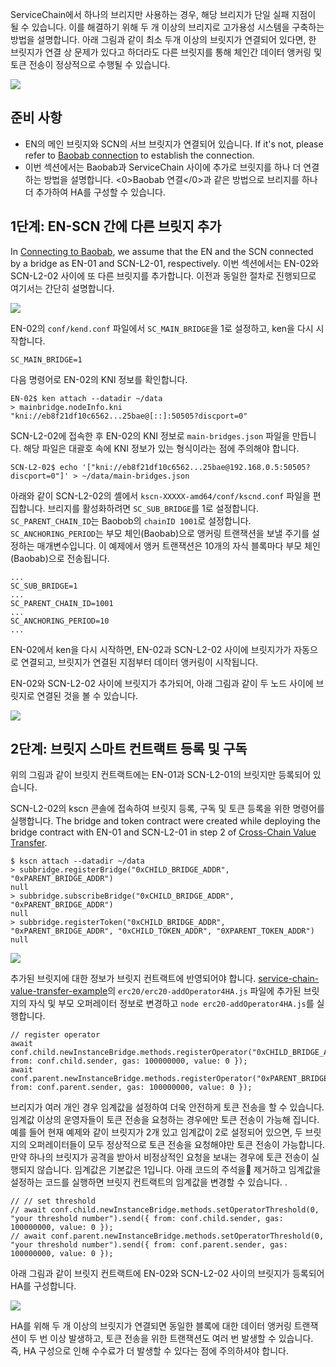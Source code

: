 ServiceChain에서 하나의 브리지만 사용하는 경우, 해당 브리지가 단일 실패 지점이 될 수 있습니다. 이를 해결하기 위해 두 개 이상의 브리지로 고가용성 시스템을 구축하는 방법을 설명합니다.  아래 그림과 같이 최소 두개 이상의 브릿지가 연결되어 있다면, 한 브릿지가 연결 상 문제가 있다고 하더라도 다른 브릿지를 통해 체인간 데이터 앵커링 및 토큰 전송이 정상적으로 수행될 수 있습니다.

![](../images/sc-ha-arch.png)


## 준비 사항 <a id="prerequisites"></a>
 - EN의 메인 브릿지와 SCN의 서브 브릿지가 연결되어 있습니다.  If it's not, please refer to [Baobab connection](en-scn-connection.md) to establish the connection.
 - 이번 섹션에서는 Baobab과 ServiceChain 사이에 추가로 브릿지를 하나 더 연결하는 방법을 설명합니다. <0>Baobab 연결</0>과 같은 방법으로 브리지를 하나 더 추가하여 HA를 구성할 수 있습니다.

## 1단계: EN-SCN 간에 다른 브릿지 추가 <a id="step-1-adding-another-bridge-between-en-scn"></a>

In [Connecting to Baobab](en-scn-connection.md), we assume that the EN and the SCN connected by a bridge as EN-01 and SCN-L2-01, respectively. 이번 섹션에서는 EN-02와 SCN-L2-02 사이에 또 다른 브릿지를 추가합니다. 이전과 동일한 절차로 진행되므로 여기서는 간단히 설명합니다.


![](../images/sc-ha-add-bridge.png)

EN-02의  `conf/kend.conf`  파일에서 `SC_MAIN_BRIDGE`을 1로 설정하고, ken을 다시 시작합니다.

```console
SC_MAIN_BRIDGE=1
```

다음 명령어로 EN-02의 KNI 정보를 확인합니다.


```console
EN-02$ ken attach --datadir ~/data
> mainbridge.nodeInfo.kni
"kni://eb8f21df10c6562...25bae@[::]:50505?discport=0"
```

SCN-L2-02에 접속한 후 EN-02의 KNI 정보로 `main-bridges.json` 파일을 만듭니다.  해당 파일은 대괄호 속에 KNI 정보가 있는 형식이라는 점에 주의해야 합니다.


```console
SCN-L2-02$ echo '["kni://eb8f21df10c6562...25bae@192.168.0.5:50505?discport=0"]' > ~/data/main-bridges.json
```

아래와 같이 SCN-L2-02의 셸에서 `kscn-XXXXX-amd64/conf/kscnd.conf` 파일을 편집합니다. 브리지를 활성화하려면 `SC_SUB_BRIDGE`를 1로 설정합니다. `SC_PARENT_CHAIN_ID`는 Baobob의 `chainID 1001`로 설정합니다. `SC_ANCHORING_PERIOD`는 부모 체인(Baobab)으로 앵커링 트랜잭션을 보낼 주기를 설정하는 매개변수입니다.  이 예제에서 앵커 트랜잭션은 10개의 자식 블록마다 부모 체인(Baobab)으로 전송됩니다.
```
...
SC_SUB_BRIDGE=1
...
SC_PARENT_CHAIN_ID=1001
...
SC_ANCHORING_PERIOD=10
...
```


EN-02에서 ken을 다시 시작하면, EN-02과 SCN-L2-02 사이에 브릿지가가 자동으로 연결되고, 브릿지가 연결된 지점부터 데이터 앵커링이 시작됩니다.

EN-02와 SCN-L2-02 사이에 브릿지가 추가되어, 아래 그림과 같이 두 노드 사이에 브릿지로 연결된 것을 볼 수 있습니다.

![](../images/sc-ha-before-register.png)

## 2단계: 브릿지 스마트 컨트랙트 등록 및 구독<a id="step-2-registering-and-subscribing-the-bridge-contract"></a>

위의 그림과 같이 브릿지 컨트랙트에는 EN-01과 SCN-L2-01의 브릿지만 등록되어 있습니다.

SCN-L2-02의 kscn 콘솔에 접속하여 브릿지 등록, 구독 및 토큰 등록을 위한 명령어를 실행합니다.  The bridge and token contract were created while deploying the bridge contract with EN-01 and SCN-L2-01 in step 2 of [Cross-Chain Value Transfer](value-transfer.md).

```
$ kscn attach --datadir ~/data
> subbridge.registerBridge("0xCHILD_BRIDGE_ADDR", "0xPARENT_BRIDGE_ADDR")
null
> subbridge.subscribeBridge("0xCHILD_BRIDGE_ADDR", "0xPARENT_BRIDGE_ADDR")
null
> subbridge.registerToken("0xCHILD_BRIDGE_ADDR", "0xPARENT_BRIDGE_ADDR", "0xCHILD_TOKEN_ADDR", "0XPARENT_TOKEN_ADDR")
null
```

![](../images/sc-ha-before-register2.png)

추가된 브릿지에 대한 정보가 브릿지 컨트랙트에 반영되어야 합니다.  [service-chain-value-transfer-example](https://github.com/klaytn/servicechain-value-transfer-examples)의 `erc20/erc20-addOperator4HA.js` 파일에 추가된  브릿지의 자식 및 부모 오퍼레이터 정보로 변경하고 `node erc20-addOperator4HA.js`를 실행합니다.

```
// register operator
await conf.child.newInstanceBridge.methods.registerOperator("0xCHILD_BRIDGE_ADDR").send({ from: conf.child.sender, gas: 100000000, value: 0 });
await conf.parent.newInstanceBridge.methods.registerOperator("0xPARENT_BRIDGE_ADDR").send({ from: conf.parent.sender, gas: 100000000, value: 0 });
```

브리지가 여러 개인 경우 임계값을 설정하여 더욱 안전하게 토큰 전송을 할 수 있습니다.  임계값 이상의 운영자들이 토큰 전송을 요청하는 경우에만 토큰 전송이 가능해 집니다.  예를 들어 현재 예제와 같이 브릿지가 2개 있고 임계값이 2로 설정되어 있으면, 두 브릿지의 오퍼레이터들이 모두 정상적으로 토큰 전송을 요청해야만 토큰 전송이 가능합니다.  만약 하나의 브릿지가 공격을 받아서 비정상적인 요청을 보내는 경우에 토큰 전송이 실행되지 않습니다.  임계값은 기본값은 1입니다.  아래 코드의 주석을 제거하고 임계값을 설정하는 코드를 실행하면 브릿지 컨트랙트의 임계값을 변경할 수 있습니다. .

```
// // set threshold
// await conf.child.newInstanceBridge.methods.setOperatorThreshold(0, "your threshold number").send({ from: conf.child.sender, gas: 100000000, value: 0 });
// await conf.parent.newInstanceBridge.methods.setOperatorThreshold(0, "your threshold number").send({ from: conf.parent.sender, gas: 100000000, value: 0 });
```


아래 그림과 같이 브릿지 컨트랙트에 EN-02와 SCN-L2-02 사이의 브릿지가 등록되어 HA를 구성합니다.

![](../images/sc-ha-after-register.png)


HA를 위해 두 개 이상의 브릿지가 연결되면 동일한 블록에 대한 데이터 앵커링 트랜잭션이 두 번 이상 발생하고, 토큰 전송을 위한 트랜잭션도 여러 번 발생할 수 있습니다.  즉, HA 구성으로 인해 수수료가 더 발생할 수 있다는 점에 주의하셔야 합니다.
